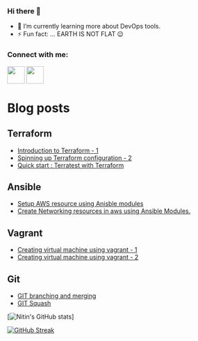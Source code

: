 ### Hi there 👋
- 🌱 I’m currently learning more about DevOps tools.
- ⚡ Fun fact: ... EARTH IS NOT FLAT :wink:
<!--
**imnitin28/imnitin28** is a ✨ _special_ ✨ repository because its `README.md` (this file) appears on your GitHub profile.

Here are some ideas to get you started:

- 🔭 I’m currently working on ...
- 🌱 I’m currently learning ...
- 👯 I’m looking to collaborate on ...
- 🤔 I’m looking for help with ...
- 💬 Ask me about ...
- 📫 How to reach me: ...
- 😄 Pronouns: ...

-->

<h3 align="left">Connect with me:</h3>
<p align="left">
<a href="https://instagram.com/minitin28" target="blank"><img align="center" src="https://cdn4.iconfinder.com/data/icons/picons-social/57/38-instagram-3-256.png" alt="" height="40" width="40" /></a>
<a href="http://linkedin.com/in/imnitin28" target="blank"><img align="center" src="https://cdn4.iconfinder.com/data/icons/flat-brand-logo-2/512/linkedin-256.png" alt="" height="40" width="40" /></a>
</p>

# Blog posts
<!-- BLOG-POST-LIST:START -->
## Terraform
- [Introduction to Terraform - 1](https://blog.knoldus.com/introduction-to-terraform-1/)
- [Spinning up Terraform configuration - 2](https://blog.knoldus.com/spinning-up-terraform-configuration-2/)
- [Quick start : Terratest with Terraform](https://blog.knoldus.com/quick-start-terratest-with-terraform/)
## Ansible
- [Setup AWS resource using Anisble modules](https://blog.knoldus.com/setup-aws-resources-using-ansible-modules/)
- [Create Networking resources in aws using Ansible Modules.](https://blog.knoldus.com/create-network-infrastructure-on-aws-using-ansible-modules/)
## Vagrant 
- [Creating virtual machine using vagrant - 1](https://blog.knoldus.com/creating-virtual-machines-using-vagrant-1/)
- [Creating virtual machine using vagrant - 2](https://blog.knoldus.com/creating-virtual-machines-using-vagrant-2/)
## Git
- [GIT branching and merging](https://blog.knoldus.com/quick-overview-to-git-branch-and-merge/)
- [GIT Squash](https://blog.knoldus.com/squash-commits-in-git/)
<!-- BLOG-POST-LIST:END -->


[![Nitin's GitHub stats](https://github-readme-stats.vercel.app/api?username=imnitin28&show_icons=true&theme=radical)]

[![GitHub Streak](https://github-readme-streak-stats.herokuapp.com/?user=imnitin28&theme=dark)](https://git.io/streak-stats)

